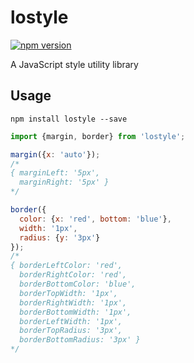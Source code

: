 # lostyle

[![npm version][npm-badge]][npm-href]

A JavaScript style utility library

## Usage

```
npm install lostyle --save
```

```js
import {margin, border} from 'lostyle';

margin({x: 'auto'});
/*
{ marginLeft: '5px',
  marginRight: '5px' }
*/

border({
  color: {x: 'red', bottom: 'blue'},
  width: '1px',
  radius: {y: '3px'}
});
/*
{ borderLeftColor: 'red',
  borderRightColor: 'red',
  borderBottomColor: 'blue',
  borderTopWidth: '1px',
  borderRightWidth: '1px',
  borderBottomWidth: '1px',
  borderLeftWidth: '1px',
  borderTopRadius: '3px',
  borderBottomRadius: '3px' }
*/
```

[npm-badge]: https://badge.fury.io/js/lostyle.svg
[npm-href]: https://www.npmjs.com/package/lostyle
